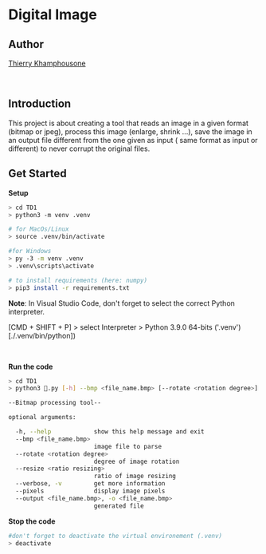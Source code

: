 # Digital Image

## Author

[Thierry Khamphousone](https://www.linkedin.com/in/tkhamphousone/)

<br>

## Introduction 

This project is about creating a tool that reads an image in a given format (bitmap or jpeg), process this image (enlarge, shrink ...), save the image in an output file different from the one given as input ( same format as input or different) to never corrupt the original files.

## Get Started

__Setup__
```bash
> cd TD1
> python3 -m venv .venv

# for MacOs/Linux
> source .venv/bin/activate

#for Windows
> py -3 -m venv .venv
> .venv\scripts\activate

# to install requirements (here: numpy)
> pip3 install -r requirements.txt
```

__Note__: In Visual Studio Code, don't forget to select the correct Python interpreter. <br>

[CMD + SHIFT + P] > select Interpreter > Python 3.9.0 64-bits ('.venv') [./.venv/bin/python])

<br>

__Run the code__
```bash
> cd TD1
> python3 🐛.py [-h] --bmp <file_name.bmp> [--rotate <rotation degree>] [--resize <ratio resizing>] [--verbose] [--pixels] --output <file_name.bmp>
```

```bash
--Bitmap processing tool--

optional arguments:

  -h, --help            show this help message and exit
  --bmp <file_name.bmp>
                        image file to parse
  --rotate <rotation degree>
                        degree of image rotation
  --resize <ratio resizing>
                        ratio of image resizing
  --verbose, -v         get more information
  --pixels              display image pixels
  --output <file_name.bmp>, -o <file_name.bmp>
                        generated file
```


__Stop the code__
```bash
#don't forget to deactivate the virtual environement (.venv)
> deactivate
```
